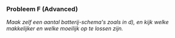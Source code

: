### Probleem F (Advanced)

*Maak zelf een aantal batterij-schema's zoals in d), en kijk welke makkelijker en welke moeilijk op te lossen zijn.*



